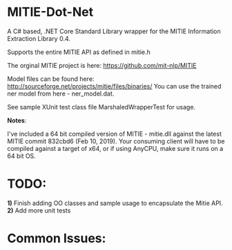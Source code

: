 ﻿# MITIE-Dot-Net
A C# based, .NET Core Standard Library wrapper for the MITIE Information Extraction Library 0.4.

Supports the entire MITIE API as defined in mitie.h

The orginal MITIE project is here: https://github.com/mit-nlp/MITIE

Model files can be found here: http://sourceforge.net/projects/mitie/files/binaries/
You can use the trained ner model from here - ner_model.dat.

See sample XUnit test class file MarshaledWrapperTest for usage.

**Notes**:

I've included a 64 bit compiled version of MITIE - mitie.dll against the latest MITIE commit
832cbd6 (Feb 10, 2019). Your consuming client will have to be compiled against a target of x64, or if 
using AnyCPU, make sure it runs on a 64 bit OS.
 

# TODO:

**1)** Finish adding OO classes and sample usage to encapsulate the Mitie API.
**2)** Add more unit tests

# Common Issues:
